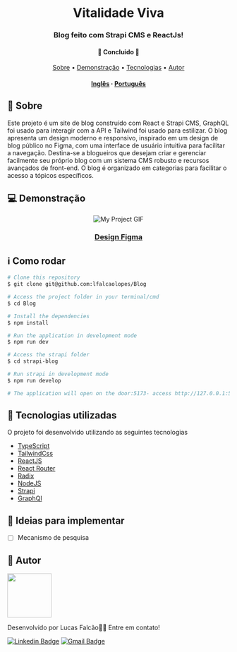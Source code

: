 <h1 align="center">
    Vitalidade Viva
</h1>

<h3 align="center">Blog feito com Strapi CMS e ReactJs!</h3>

<h4 align="center"> 
	🚧  Concluido  🚧
</h4>

<p align="center">
 <a href="#-sobre">Sobre</a> •
 <a href="#-demonstração">Demonstração</a> •
 <a href="#-tecnologias-utilizadas">Tecnologias</a> • 
 <a href="#-autor">Autor</a>
</p>

<h4 align="center">
    <a href="README.md">Inglês</a>
    ·
    <a href="README-pt.md">Português</a>
</h4>



## 🔖 Sobre

Este projeto é um site de blog construído com React e Strapi CMS, GraphQL foi usado para interagir com a API e Tailwind foi usado para estilizar. O blog apresenta um design moderno e responsivo, inspirado em um design de blog público no Figma, com uma interface de usuário intuitiva para facilitar a navegação. Destina-se a blogueiros que desejam criar e gerenciar facilmente seu próprio blog com um sistema CMS robusto e recursos avançados de front-end. O blog é organizado em categorias para facilitar o acesso a tópicos específicos.


## 💻 Demonstração

<p align="center">
    <img src="https://user-images.githubusercontent.com/61370784/230978306-fc63b34d-0409-48c3-ab7b-61afacc55af7.gif" alt="My Project GIF" >
</p >

<h3 align="center">
    <a href="https://www.figma.com/community/file/1080353619639573200">Design Figma</a>
</h3 >

## ℹ Como rodar

```sh
# Clone this repository
$ git clone git@github.com:lfalcaolopes/Blog

# Access the project folder in your terminal/cmd
$ cd Blog

# Install the dependencies
$ npm install

# Run the application in development mode
$ npm run dev

# Access the strapi folder
$ cd strapi-blog

# Run strapi in development mode
$ npm run develop

# The application will open on the door:5173- access http://127.0.0.1:5173
```

## 🚀 Tecnologias utilizadas

O projeto foi desenvolvido utilizando as seguintes tecnologias


- [TypeScript](https://www.typescriptlang.org/)
- [TailwindCss](https://tailwindcss.com)
- [ReactJS](https://reactjs.org/)
- [React Router](https://reactrouter.com/en/main)
- [Radix](https://www.radix-ui.com/)
- [NodeJS](https://nodejs.org/)
- [Strapi](https://strapi.io)
- [GraphQl](https://graphql.org)

## 📌 Ideias para implementar 

- [ ] Mecanismo de pesquisa

## 🦸 Autor

<a href="https://www.linkedin.com/in/lfalcaolopes/">
 <img src="https://user-images.githubusercontent.com/61370784/222877359-3b5bb1e2-2db1-4def-9a6b-d94ca5dece1e.png" width="100px;" alt=""/>
</a><br>

Desenvolvido por Lucas Falcão👋🏽 Entre em contato!

[![Linkedin Badge](https://img.shields.io/badge/-Lucas_Falcão-blue?style=flat-square&logo=Linkedin&logoColor=white&link=https://www.linkedin.com/in/lfalcaolopes/)](https://www.linkedin.com/in/lfalcaolopes/) 
[![Gmail Badge](https://img.shields.io/badge/-lfalcaolopes@gmail.com-c14438?style=flat-square&logo=Gmail&logoColor=white&link=mailto:lfalcaolopes@gmail.com)](mailto:lfalcaolopes@gmail.com)
